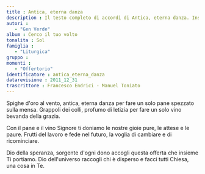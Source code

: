 ```yaml
--- 
title : Antica, eterna danza
description : Il testo completo di accordi di Antica, eterna danza. Inseriscila nel tuo canzoniere!
autori : 
   - "Gen Verde"
album : Cerco il tuo volto
tonalita : Sol
famiglia : 
   - "Liturgica"
gruppo : 
momenti : 
   - "Offertorio"
identificatore : antica_eterna_danza
datarevisione : 2011_12_31
trascrittore : Francesco Endrici - Manuel Toniato
--- 
```




Spighe d'oro al vento, antica, eterna danza
per fare un solo pane spezzato sulla mensa.
Grappoli dei colli, profumo di letizia
per fare un solo vino bevanda della grazia.


Con il pane e il vino Signore ti doniamo
le nostre gioie pure, le attese e le paure.
Frutti del lavoro e fede nel futuro,
la voglia di cambiare e di ricominciare.


Dio della speranza, sorgente d'ogni dono
accogli questa offerta che insieme Ti portiamo.
Dio dell'universo raccogli chi è disperso
e facci tutti Chiesa, una cosa in Te.


